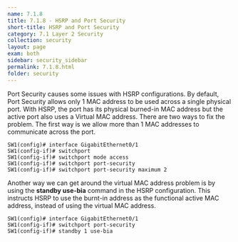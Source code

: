 ```yaml
---
name: 7.1.8
title: 7.1.8 - HSRP and Port Security
short-title: HSRP and Port Security
category: 7.1 Layer 2 Security
collection: security
layout: page
exam: both
sidebar: security_sidebar
permalink: 7.1.8.html
folder: security
---
```

Port Security causes some issues with HSRP configurations. By default, Port Security allows only 1 MAC address to be used across a single physical port. With HSRP, the port has its physical burned-in MAC address but the active port also uses a Virtual MAC address. There are two ways to fix the problem. The first way is we allow more than 1 MAC addresses to communicate across the port.
```
SW1(config)# interface GigabitEthernet0/1
SW1(config-if)# switchport
SW1(config-if)# switchport mode access
SW1(config-if)# switchport port-security
SW1(config-if)# switchport port-security maximum 2
```

Another way we can get around the virtual MAC address problem is by using the **standby use-bia** command in the HSRP configuration. This instructs HSRP to use the burnt-in address as the functional active MAC address, instead of using the virtual MAC address.
```
SW1(config)# interface GigabitEthernet0/1
SW1(config-if)# switchport port-security
SW1(config-if)# standby 1 use-bia
```

